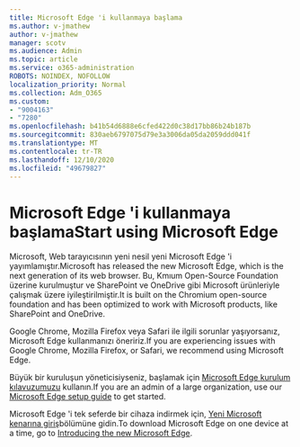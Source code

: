 ```yaml
---
title: Microsoft Edge 'i kullanmaya başlama
ms.author: v-jmathew
author: v-jmathew
manager: scotv
ms.audience: Admin
ms.topic: article
ms.service: o365-administration
ROBOTS: NOINDEX, NOFOLLOW
localization_priority: Normal
ms.collection: Adm_O365
ms.custom:
- "9004163"
- "7280"
ms.openlocfilehash: b41b54d6888e6cfed422d0c38d17bb86b24b187b
ms.sourcegitcommit: 830aeb6797075d79e3a3006da05da2059ddd041f
ms.translationtype: MT
ms.contentlocale: tr-TR
ms.lasthandoff: 12/10/2020
ms.locfileid: "49679827"
---
```

# <a name="start-using-microsoft-edge"></a><span data-ttu-id="ef3fc-102">Microsoft Edge 'i kullanmaya başlama</span><span class="sxs-lookup"><span data-stu-id="ef3fc-102">Start using Microsoft Edge</span></span>

<span data-ttu-id="ef3fc-103">Microsoft, Web tarayıcısının yeni nesil yeni Microsoft Edge 'i yayımlamıştır.</span><span class="sxs-lookup"><span data-stu-id="ef3fc-103">Microsoft has released the new Microsoft Edge, which is the next generation of its web browser.</span></span> <span data-ttu-id="ef3fc-104">Bu, Kmıum Open-Source Foundation üzerine kurulmuştur ve SharePoint ve OneDrive gibi Microsoft ürünleriyle çalışmak üzere iyileştirilmiştir.</span><span class="sxs-lookup"><span data-stu-id="ef3fc-104">It is built on the Chromium open-source foundation and has been optimized to work with Microsoft products, like SharePoint and OneDrive.</span></span>

<span data-ttu-id="ef3fc-105">Google Chrome, Mozilla Firefox veya Safari ile ilgili sorunlar yaşıyorsanız, Microsoft Edge kullanmanızı öneririz.</span><span class="sxs-lookup"><span data-stu-id="ef3fc-105">If you are experiencing issues with Google Chrome, Mozilla Firefox, or Safari, we recommend using Microsoft Edge.</span></span>

<span data-ttu-id="ef3fc-106">Büyük bir kuruluşun yöneticisiyseniz, başlamak için [Microsoft Edge kurulum kılavuzumuzu](https://go.microsoft.com/fwlink/?linkid=2142423) kullanın.</span><span class="sxs-lookup"><span data-stu-id="ef3fc-106">If you are an admin of a large organization, use our [Microsoft Edge setup guide](https://go.microsoft.com/fwlink/?linkid=2142423) to get started.</span></span>

<span data-ttu-id="ef3fc-107">Microsoft Edge 'i tek seferde bir cihaza indirmek için, [Yeni Microsoft kenarına giriş](https://go.microsoft.com/fwlink/?linkid=2141049)bölümüne gidin.</span><span class="sxs-lookup"><span data-stu-id="ef3fc-107">To download Microsoft Edge on one device at a time, go to [Introducing the new Microsoft Edge](https://go.microsoft.com/fwlink/?linkid=2141049).</span></span>
